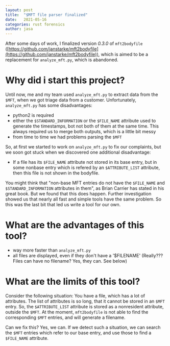 ```yaml
---
layout: post
title:  "$MFT file parser finalized"
date:   2021-05-16
categories: rust forensics
author: jasa
---
```


After some days of work, I finalized version *0.3.0* of `mft2bodyfile` ([https://github.com/janstarke/mft2bodyfile](https://github.com/janstarke/mft2bodyfile)), which is aimed to be a replacement for `analyze_mft.py`, which is abandoned.

# Why did i start this project?

Until now, me and my team used `analyze_mft.py` to extract data from the `$MFT`, when we got triage data from a customer. Unfortunately, `analyze_mft.py` has some disadvantages:
* python2 is required
* either the `$STANDARD_INFORMATION` or the `$FILE_NAME` attribute used to generate the timestamps, bot not both of them at the same time. This always required us to merge both outputs, which is a little bit messy
* from time to time we had problems parsing the `$MFT`

So, at first we started to work on `analyze_mft.py` to fix our complaints, but we soon got stuck when we discovered one additional disadvantage:
* If a file has its `$FILE_NAME` attribute not stored in its base entry, but in some nonbase entry which is refered by an `$ATTRIBUTE_LIST` attribute, then this file is not shown in the bodyfile.

You might think that "non-base MFT entries do not have the `$FILE_NAME` and `$STANDARD_INFORMATION` attributes in them", as Brian Carrier has stated in his great book. But we found that this does happen. Further investigation showed us that nearly all fast and simple tools have the same problem. So this was the last bit that led us write a tool for our own.

# What are the advantages of this tool?

* way more faster than `analyze_mft.py`
* all files are displayed, even if they don't have a '$FILENAME' (Really??? Files can have no filename? Yes, they can. See below)

# What are the limits of this tool?

Consider the following situation: You have a file, which has a lot of attributes. The list of attributes is so long, that it cannot be stored in an `$MFT` entry. So, the `$ATTRIBUTE_LIST` attribute is stored as a nonresident attribute, outside the `$MFT`. At the moment, `mft2bodyfile` is not able to find the corresponding `$MFT` entries, and will generate a filename.

Can we fix this? Yes, we can. If we detect such a situation, we can search the `$MFT` entries which refer to our base entry, and use those to find a `$FILE_NAME` attribute. 